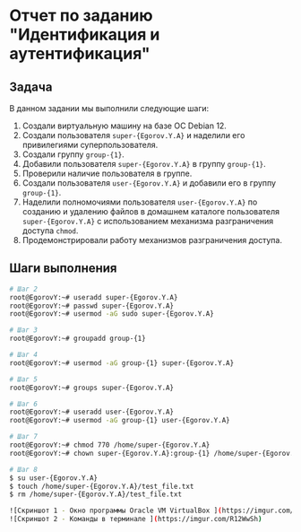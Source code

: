 # Отчет по заданию "Идентификация и аутентификация"

## Задача

В данном задании мы выполнили следующие шаги:

1. Создали виртуальную машину на базе ОС Debian 12.
2. Создали пользователя `super-{Egorov.Y.A}` и наделили его привилегиями суперпользователя.
3. Создали группу `group-{1}`.
4. Добавили пользователя `super-{Egorov.Y.A}` в группу `group-{1}`.
5. Проверили наличие пользователя в группе.
6. Создали пользователя `user-{Egorov.Y.A}` и добавили его в группу `group-{1}`.
7. Наделили полномочиями пользователя `user-{Egorov.Y.A}` по созданию и удалению файлов в домашнем каталоге пользователя `super-{Egorov.Y.A}` с использованием механизма разграничения доступа `chmod`.
8. Продемонстрировали работу механизмов разграничения доступа.

## Шаги выполнения

```bash
# Шаг 2
root@EgorovY:~# useradd super-{Egorov.Y.A}
root@EgorovY:~# passwd super-{Egorov.Y.A}
root@EgorovY:~# usermod -aG sudo super-{Egorov.Y.A}

# Шаг 3
root@EgorovY:~# groupadd group-{1}

# Шаг 4
root@EgorovY:~# usermod -aG group-{1} super-{Egorov.Y.A}

# Шаг 5
root@EgorovY:~# groups super-{Egorov.Y.A}

# Шаг 6
root@EgorovY:~# useradd user-{Egorov.Y.A}
root@EgorovY:~# usermod -aG group-{1} user-{Egorov.Y.A}

# Шаг 7
root@EgorovY:~# chmod 770 /home/super-{Egorov.Y.A}
root@EgorovY:~# chown super-{Egorov.Y.A}:group-{1} /home/super-{Egorov.Y.A}

# Шаг 8
$ su user-{Egorov.Y.A}
$ touch /home/super-{Egorov.Y.A}/test_file.txt
$ rm /home/super-{Egorov.Y.A}/test_file.txt

![Скриншот 1 - Окно программы Oracle VM VirtualBox ](https://imgur.com/a/HUDfWIX)
![Скриншот 2 - Команды в терминале ](https://imgur.com/R12WwSh)

